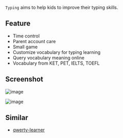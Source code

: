 `Typing` aims to help kids to improve their typing skills.

## Feature

* Time control
* Parent account care
* Small game
* Customize vocabulary for typing learning
* Query vocabulary meaning online
* Vocabulary from KET, PET, IELTS, TOEFL

## Screenshot

![image](https://github.com/LinuxSuRen/typing/assets/1450685/2ebcfbfd-11ca-47f2-a7e9-fb9c5cc0024c)

![image](https://github.com/LinuxSuRen/typing/assets/1450685/8a4c02a7-1070-4e2f-a143-416edc123efd)

## Similar

* [qwerty-learner](https://github.com/RealKai42/qwerty-learner)
